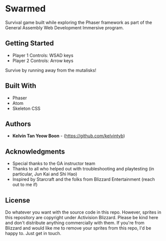 # Swarmed

Survival game built while exploring the Phaser framework as part of the General Assembly Web Development Immersive program.

## Getting Started

* Player 1 Controls: WSAD keys
* Player 2 Controls: Arrow keys

Survive by running away from the mutalisks!

## Built With

* Phaser
* Atom
* Skeleton CSS

## Authors

* **Kelvin Tan Yeow Boon** - (https://github.com/kelvintyb)

## Acknowledgments

* Special thanks to the GA instructor team
* Thanks to all who helped out with troubleshooting and playtesting
  (in particular, Jun Kai and Shi Hao)
* Inspired by Starcraft and the folks from Blizzard Entertainment (reach out to me if)

## License
Do whatever you want with the source code in this repo.
However, sprites in this repository are copyright under Activision Blizzard.
Please be kind here and don't distribute anything commercially with them.
If you're from Blizzard and would like me to remove your sprites from this repo, I'd be happy to. Just get in touch.
